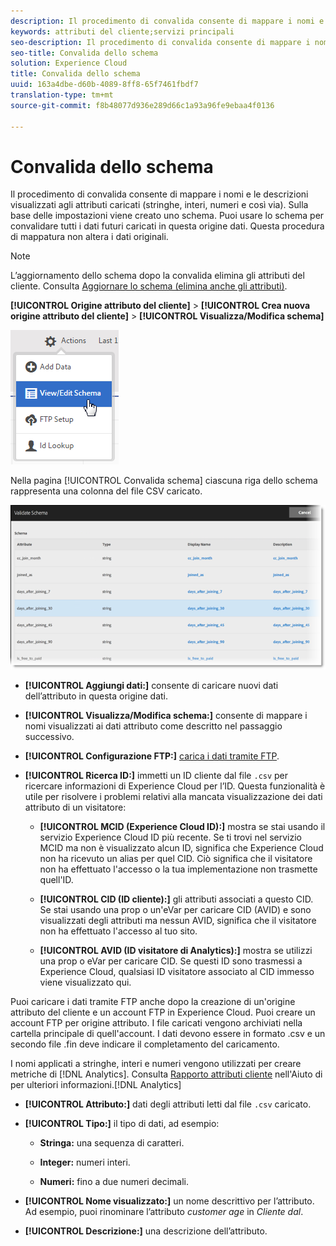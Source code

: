 ```yaml
---
description: Il procedimento di convalida consente di mappare i nomi e le descrizioni visualizzati agli attributi caricati (stringhe, interi, numeri e così via). Sulla base delle impostazioni viene creato uno schema. Puoi usare lo schema per convalidare tutti i dati futuri caricati in questa origine dati. Questa procedura di mappatura non altera i dati originali.
keywords: attributi del cliente;servizi principali
seo-description: Il procedimento di convalida consente di mappare i nomi e le descrizioni visualizzati agli attributi caricati (stringhe, interi, numeri e così via). Sulla base delle impostazioni viene creato uno schema. Puoi usare lo schema per convalidare tutti i dati futuri caricati in questa origine dati. Questa procedura di mappatura non altera i dati originali.
seo-title: Convalida dello schema
solution: Experience Cloud
title: Convalida dello schema
uuid: 163a4dbe-d60b-4089-8ff8-65f7461fbdf7
translation-type: tm+mt
source-git-commit: f8b48077d936e289d66c1a93a96fe9ebaa4f0136

---
```



# Convalida dello schema

Il procedimento di convalida consente di mappare i nomi e le descrizioni visualizzati agli attributi caricati (stringhe, interi, numeri e così via). Sulla base delle impostazioni viene creato uno schema. Puoi usare lo schema per convalidare tutti i dati futuri caricati in questa origine dati. Questa procedura di mappatura non altera i dati originali.


>[!NOTE]
>
>L’aggiornamento dello schema dopo la convalida elimina gli attributi del cliente. Consulta [Aggiornare lo schema (elimina anche gli attributi)](../attributes/t-crs-usecase.md#task_6568898BB7C44A42ABFB86532B89063C).


**[!UICONTROL Origine attributo del cliente]** &gt; **[!UICONTROL Crea nuova origine attributo del cliente]** &gt; **[!UICONTROL Visualizza/Modifica schema]**

![](assets/view_edit_schema.png)

Nella pagina [!UICONTROL Convalida schema] ciascuna riga dello schema rappresenta una colonna del file CSV caricato.

![](assets/06_crs_usecase.png)

* **[!UICONTROL Aggiungi dati:]** consente di caricare nuovi dati dell’attributo in questa origine dati.

* **[!UICONTROL Visualizza/Modifica schema:]** consente di mappare i nomi visualizzati ai dati attributo come descritto nel passaggio successivo.

* **[!UICONTROL Configurazione FTP:]** [carica i dati tramite FTP](../attributes/t-upload-attributes-ftp.md#task_591C3B6733424718A62453D2F8ADF73B).

* **[!UICONTROL Ricerca ID:]** immetti un ID cliente dal file `.csv` per ricercare informazioni di Experience Cloud per l’ID. Questa funzionalità è utile per risolvere i problemi relativi alla mancata visualizzazione dei dati attributo di un visitatore:

   * **[!UICONTROL MCID (Experience Cloud ID):]** mostra se stai usando il servizio Experience Cloud ID più recente. Se ti trovi nel servizio MCID ma non è visualizzato alcun ID, significa che Experience Cloud non ha ricevuto un alias per quel CID. Ciò significa che il visitatore non ha effettuato l'accesso o la tua implementazione non trasmette quell'ID.

   * **[!UICONTROL CID (ID cliente):]** gli attributi associati a questo CID. Se stai usando una prop o un'eVar per caricare CID (AVID) e sono visualizzati degli attributi ma nessun AVID, significa che il visitatore non ha effettuato l'accesso al tuo sito.

   * **[!UICONTROL AVID (ID visitatore di Analytics):]** mostra se utilizzi una prop o eVar per caricare CID. Se questi ID sono trasmessi a Experience Cloud, qualsiasi ID visitatore associato al CID immesso viene visualizzato qui.






Puoi caricare i dati tramite FTP anche dopo la creazione di un'origine attributo del cliente e un account FTP in Experience Cloud. Puoi creare un account FTP per origine attributo. I file caricati vengono archiviati nella cartella principale di quell'account. I dati devono essere in formato .csv e un secondo file .fin deve indicare il completamento del caricamento.

I nomi applicati a stringhe, interi e numeri vengono utilizzati per creare metriche di [!DNL Analytics]. Consulta [Rapporto attributi cliente](https://marketing.adobe.com/resources/help/en_US/reference/?f=reports_customer_attributes) nell'Aiuto di per ulteriori informazioni.[!DNL Analytics]

* **[!UICONTROL Attributo:]** dati degli attributi letti dal file `.csv` caricato.

* **[!UICONTROL Tipo:]** il tipo di dati, ad esempio:

   * **Stringa:** una sequenza di caratteri.

   * **Integer:** numeri interi.

   * **Numeri:** fino a due numeri decimali.




* **[!UICONTROL Nome visualizzato:]** un nome descrittivo per l’attributo. Ad esempio, puoi rinominare l’attributo *customer age* in *Cliente dal*.

* **[!UICONTROL Descrizione:]** una descrizione dell’attributo.



